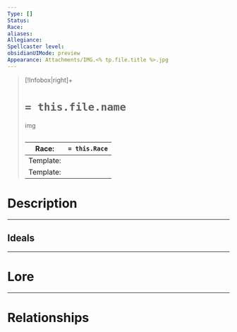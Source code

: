 ```yaml
---
Type: []
Status:
Race:
aliases:
Allegiance:
Spellcaster level:
obsidianUIMode: preview
Appearance: Attachments/IMG.<% tp.file.title %>.jpg
---
```

> [!Infobox|right]+
> # `= this.file.name`
> img
> ## 
> | Race: |  `= this.Race` |
> | ---- | ---- |
> | Template: |  |
> | Template: |  |
# Description

---

## Ideals
---

# Lore
---



# Relationships

